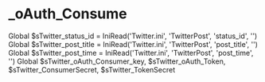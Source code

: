 # _oAuth_Consume
Global $sTwitter_status_id = IniRead('Twitter.ini', 'TwitterPost', 'status_id', '') Global $sTwitter_post_title = IniRead('Twitter.ini', 'TwitterPost', 'post_title', '') Global $sTwitter_post_time = IniRead('Twitter.ini', 'TwitterPost', 'post_time', '') Global $sTwitter_oAuth_Consumer_key, $sTwitter_oAuth_Token, $sTwitter_ConsumerSecret, $sTwitter_TokenSecret
